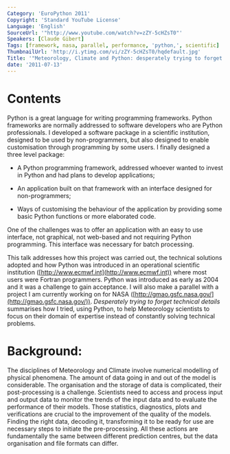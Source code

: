 ```yaml
---
Category: 'EuroPython 2011'
Copyright: 'Standard YouTube License'
Language: 'English'
SourceUrl: '"http://www.youtube.com/watch?v=zZY-5cHZsT0"'
Speakers: [Claude Gibert]
Tags: [framework, nasa, parallel, performance, 'python,', scientific]
ThumbnailUrl: 'http://i.ytimg.com/vi/zZY-5cHZsT0/hqdefault.jpg'
Title: '"Meteorology, Climate and Python: desperately trying to forget technical details"'
date: '2011-07-13'
---
```

# Contents

Python is a great language for writing programming frameworks. Python
frameworks are normally addressed to software developers who are Python
professionals. I developed a software package in a scientific institution,
designed to be used by non-programmers, but also designed to enable
customisation through programming by some users. I finally designed a three
level package:

  * A Python programming framework, addressed whoever wanted to invest in Python and had plans to develop applications;

  * An application built on that framework with an interface designed for non-programmers;

  * Ways of customising the behaviour of the application by providing some basic Python functions or more elaborated code.

One of the challenges was to offer an application with an easy to use
interface, not graphical, not web-based and not requiring Python programming.
This interface was necessary for batch processing.

This talk addresses how this project was carried out, the technical solutions
adopted and how Python was introduced in an operational scientific institution
([http://www.ecmwf.int](http://www.ecmwf.int)) where most users were Fortran
programmers. Python was introduced as early as 2004 and it was a challenge to
gain acceptance. I will also make a parallel with a project I am currently
working on for NASA
([http://gmao.gsfc.nasa.gov/](http://gmao.gsfc.nasa.gov/)). _Desperately
trying to forget technical details_ summarises how I tried, using Python, to
help Meteorology scientists to focus on their domain of expertise instead of
constantly solving technical problems.

# Background:

The disciplines of Meteorology and Climate involve numerical modelling of
physical phenomena. The amount of data going in and out of the model is
considerable. The organisation and the storage of data is complicated, their
post-processing is a challenge. Scientists need to access and process input
and output data to monitor the trends of the input data and to evaluate the
performance of their models. Those statistics, diagnostics, plots and
verifications are crucial to the improvement of the quality of the models.
Finding the right data, decoding it, transforming it to be ready for use are
necessary steps to initiate the pre-processing. All these actions are
fundamentally the same between different prediction centres, but the data
organisation and file formats can differ.

